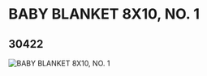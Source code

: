 # BABY BLANKET 8X10, NO. 1
## 30422
![BABY BLANKET 8X10, NO. 1](https://lc-www-live-s.legocdn.com/media/bricks/5/2/6176903.jpg)
